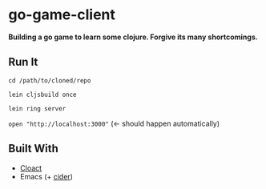 # go-game-client

__Building a go game to learn some clojure. Forgive its many shortcomings.__


## Run It

`cd /path/to/cloned/repo`

`lein cljsbuild once`

`lein ring server`

`open "http://localhost:3000"` (<- should happen automatically)



## Built With
- [Cloact](https://github.com/holmsand/cloact)
- Emacs (+ [cider](https://github.com/clojure-emacs/cider))
